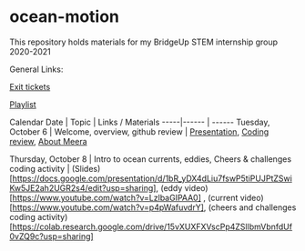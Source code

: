 # ocean-motion
This repository holds materials for my BridgeUp STEM internship group 2020-2021

General Links:

[Exit tickets](https://forms.gle/jALJB1D83rUPRBae9)

[Playlist](https://docs.google.com/spreadsheets/d/1Z_ofkUumbkC3jTDRamqOIiQ2U8qkkqgPVNC3MgjGaaw/edit?usp=sharing)

Calendar 
Date | Topic | Links / Materials
-----|------ | ------
Tuesday, October 6 | Welcome, overview, github review | [Presentation](https://docs.google.com/presentation/d/1cxCU_zD3jEXtTnuGQwAyjhQYVrGO9Z_kMRL91XcxVl8/edit?usp=sharing), [Coding review](https://colab.research.google.com/drive/1HP2xGyfMOj416tqh9k-IeFDW5ZZY5LJn?usp=sharing), [About Meera](https://docs.google.com/presentation/d/1NuTtptPGKhsEaT7ruuVCyc6ePzO-LdGVo63RlxZZXWM/edit?usp=sharing)

Thursday, October 8 | Intro to ocean currents, eddies, Cheers & challenges coding activity | (Slides)[https://docs.google.com/presentation/d/1bR_yDX4dLiu7fswP5tiPUJPtZSwiKw5JE2ah2UGR2s4/edit?usp=sharing], (eddy video)[https://www.youtube.com/watch?v=LzlbaGIPAA0] , (current video)[https://www.youtube.com/watch?v=p4pWafuvdrY], (cheers and challenges coding activity)[https://colab.research.google.com/drive/15vXUXFXVscPp4ZSllbmVbnfdUf0vZQ9c?usp=sharing]